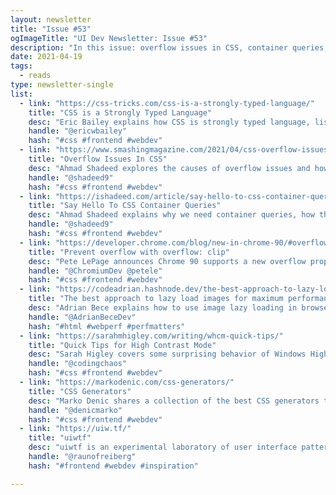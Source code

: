 ```yaml
---
layout: newsletter
title: "Issue #53"
ogImageTitle: "UI Dev Newsletter: Issue #53"
description: "In this issue: overflow issues in CSS, container queries, CSS generators, and more."
date: 2021-04-19
tags:
  - reads
type: newsletter-single
list:
  - link: "https://css-tricks.com/css-is-a-strongly-typed-language/"
    title: "CSS is a Strongly Typed Language"
    desc: "Eric Bailey explains how CSS is strongly typed language, lists all possible types of values, and offers some proof."
    handle: "@ericwbailey"
    hash: "#css #frontend #webdev"
  - link: "https://www.smashingmagazine.com/2021/04/css-overflow-issues/"
    title: "Overflow Issues In CSS"
    desc: "Ahmad Shadeed explores the causes of overflow issues and how to solve them using DevTools and other methods."
    handle: "@shadeed9"
    hash: "#css #frontend #webdev"
  - link: "https://ishadeed.com/article/say-hello-to-css-container-queries/"
    title: "Say Hello To CSS Container Queries"
    desc: "Ahmad Shadeed explains why we need container queries, how they could make our life easier, and how to achieve more powerful components and layouts."
    handle: "@shadeed9"
    hash: "#css #frontend #webdev"
  - link: "https://developer.chrome.com/blog/new-in-chrome-90/#overflow-clip"
    title: "Prevent overflow with overflow: clip"
    desc: "Pete LePage announces Chrome 90 supports a new overflow property 'clip' that prevents any scrolling for the box, including programmatic scrolling."
    handle: "@ChromiumDev @petele"
    hash: "#css #frontend #webdev"
  - link: "https://codeadrian.hashnode.dev/the-best-approach-to-lazy-load-images-for-maximum-performance"
    title: "The best approach to lazy load images for maximum performance"
    desc: "Adrian Bece explains how to use image lazy loading in browsers that do and don't support the native lazy load."
    handle: "@AdrianBeceDev"
    hash: "#html #webperf #perfmatters"
  - link: "https://sarahmhigley.com/writing/whcm-quick-tips/"
    title: "Quick Tips for High Contrast Mode"
    desc: "Sarah Higley covers some surprising behavior of Windows High Contrast mode."
    handle: "@codingchaos"
    hash: "#css #frontend #webdev"
  - link: "https://markodenic.com/css-generators/"
    title: "CSS Generators"
    desc: "Marko Denic shares a collection of the best CSS generators that could help you avoid time-consuming tasks."
    handle: "@denicmarko"
    hash: "#css #frontend #webdev"
  - link: "https://uiw.tf/"
    title: "uiwtf"
    desc: "uiwtf is an experimental laboratory of user interface patterns and interactions that make you think 'what the f**k?' in a thought-provoking way."
    handle: "@raunofreiberg"
    hash: "#frontend #webdev #inspiration"

---
```

